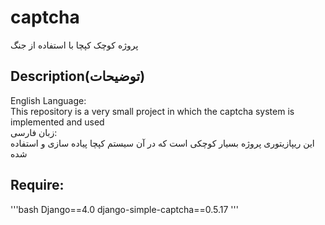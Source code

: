 # captcha
پروژه کوچک کپچا با استفاده از جنگ
## Description(توضیحات)
English Language:<br>
This repository is a very small project in which the captcha system is implemented and used<br>
زبان فارسی:<br>
این ریپازیتوری پروژه بسیار کوچکی است که در آن سیستم کپچا پیاده سازی و استفاده شده

## Require:
'''bash
Django==4.0
django-simple-captcha==0.5.17
'''
